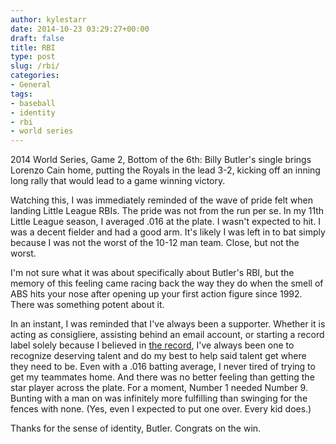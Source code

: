 ```yaml
---
author: kylestarr
date: 2014-10-23 03:29:27+00:00
draft: false
title: RBI
type: post
slug: /rbi/
categories:
- General
tags:
- baseball
- identity
- rbi
- world series
---
```


2014 World Series, Game 2, Bottom of the 6th: Billy Butler's single brings Lorenzo Cain home, putting the Royals in the lead 3-2, kicking off an inning long rally that would lead to a game winning victory.

Watching this, I was immediately reminded of the wave of pride felt when landing Little League RBIs. The pride was not from the run per se. In my 11th Little League season, I averaged .016 at the plate. I wasn't expected to hit. I was a decent fielder and had a good arm. It's likely I was left in to bat simply because I was not the worst of the 10-12 man team. Close, but not the worst.

I'm not sure what it was about specifically about Butler's RBI, but the memory of this feeling came racing back the way they do when the smell of ABS hits your nose after opening up your first action figure since 1992. There was something potent about it.

In an instant, I was reminded that I've always been a supporter. Whether it is acting as consigliere, assisting behind an email account, or starting a record label solely because I believed in [the record](https://itun.es/us/GbrKm), I've always been one to recognize deserving talent and do my best to help said talent get where they need to be. Even with a .016 batting average, I never tired of trying to get my teammates home. And there was no better feeling than getting the star player across the plate. For a moment, Number 1 needed Number 9. Bunting with a man on was infinitely more fulfilling than swinging for the fences with none. (Yes, even I expected to put one over. Every kid does.)

Thanks for the sense of identity, Butler. Congrats on the win.
